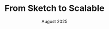 ---
id: 3
title: "From Sketch to Scalable"
description: "A case study on the process of creating a design system, focusing on the collaboration between UX/UI design and front-end development to ensure consistency, speed, and maintainability across a product."
date: "August 2025"
---